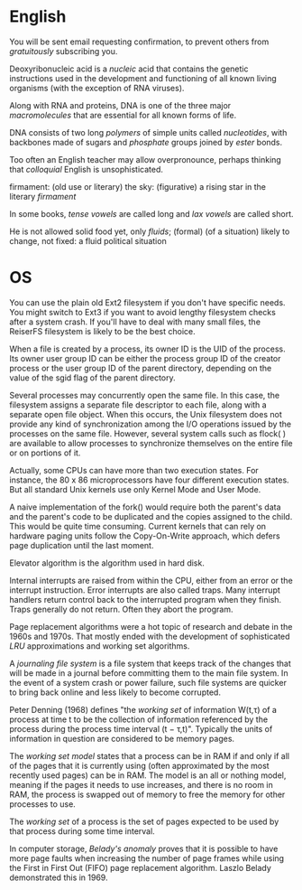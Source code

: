 # English
You will be sent email requesting confirmation, to prevent others from
*gratuitously* subscribing you.

Deoxyribonucleic acid is a *nucleic* acid that contains the genetic instructions
used in the development and functioning of all known living organisms (with the
exception of RNA viruses).

Along with RNA and proteins, DNA is one of the three major *macromolecules* that
are essential for all known forms of life.

DNA consists of two long *polymers* of simple units called *nucleotides*, with
backbones made of sugars and *phosphate* groups joined by *ester* bonds.

Too often an English teacher may allow overpronounce, perhaps thinking that
*colloquial* English is unsophisticated. 

firmament: (old use or literary) the sky: (figurative) a rising star in the
literary *firmament*

In some books, *tense vowels* are called long and *lax vowels* are called short. 

He is not allowed solid food yet, only *fluids*; (formal) (of a situation) likely
to change, not fixed: a fluid political situation

# OS
You can use the plain old Ext2 filesystem if you don't have specific needs. You
might switch to Ext3 if you want to avoid lengthy filesystem checks after a
system crash. If you'll have to deal with many small files, the ReiserFS
filesystem is likely to be the best choice.

When a file is created by a process, its owner ID is the UID of the process. Its
owner user group ID can be either the process group ID of the creator process or
the user group ID of the parent directory, depending on the value of the sgid
flag of the parent directory.

Several processes may concurrently open the same file. In this case, the
filesystem assigns a separate file descriptor to each file, along with a
separate open file object. When this occurs, the Unix filesystem does not
provide any kind of synchronization among the I/O operations issued by the
processes on the same file. However, several system calls such as flock( ) are
available to allow processes to synchronize themselves on the entire file or on
portions of it. 

Actually, some CPUs can have more than two execution states. For instance, the
80 x 86 microprocessors have four different execution states. But all standard
Unix kernels use only Kernel Mode and User Mode.

A naive implementation of the fork() would require both the parent's data and
the parent's code to be duplicated and the copies assigned to the child. This
would be quite time consuming. Current kernels that can rely on hardware paging
units follow the Copy-On-Write approach, which defers page duplication until the
last moment. 

Elevator algorithm is the algorithm used in hard disk.

Internal interrupts are raised from within the CPU, either from an error or the
interrupt instruction. Error interrupts are also called traps. Many interrupt
handlers return control back to the interrupted program when they finish. Traps
generally do not return. Often they abort the program.

Page replacement algorithms were a hot topic of research and debate in the 1960s
and 1970s. That mostly ended with the development of sophisticated *LRU*
approximations and working set algorithms.

A *journaling file system* is a file system that keeps track of the changes that
will be made in a journal before committing them to the main file system. In the
event of a system crash or power failure, such file systems are quicker to bring
back online and less likely to become corrupted.

Peter Denning (1968) defines "the *working set* of information W(t,τ) of a process
at time t to be the collection of information referenced by the process during
the process time interval (t − τ,t)". Typically the units of information in
question are considered to be memory pages.

The *working set model* states that a process can be in RAM if and only if all of
the pages that it is currently using (often approximated by the most recently
        used pages) can be in RAM. The model is an all or nothing model, meaning
if the pages it needs to use increases, and there is no room in RAM, the process
is swapped out of memory to free the memory for other processes to use.

The *working set* of a process is the set of pages expected to be used by that
process during some time interval.

In computer storage, *Belady's anomaly* proves that it is possible to have more
page faults when increasing the number of page frames while using the First in
First Out (FIFO) page replacement algorithm. Laszlo Belady demonstrated this in
1969.
